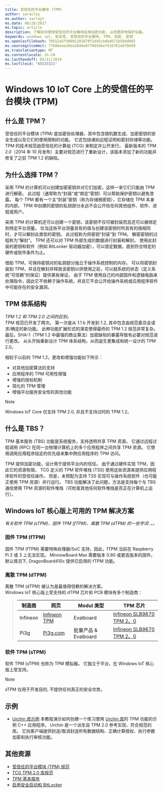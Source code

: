 ```yaml
---
title: 受信任的平台模块 (TPM)
author: saraclay
ms.author: saclayt
ms.date: 08/28/2017
ms.topic: article
description: 了解如何使用受信任的平台模块启用加密功能, 从而更好地保护设备。
keywords: windows iot, 安全性, 受信任的平台模块, TPM, 加密, 密钥
ms.openlocfilehash: 70552a5f98891281879f1d45cbdbd671b56dd902
ms.sourcegitcommit: 77b86eee2bba3844e87f9d3dbef816761ddf0dd9
ms.translationtype: MT
ms.contentlocale: zh-CN
ms.lasthandoff: 05/11/2019
ms.locfileid: "65533321"
---
```

# <a name="trusted-platform-module-tpm-on-windows-10-iot-core"></a>Windows 10 IoT Core 上的受信任的平台模块 (TPM)

## <a name="what-is-tpm"></a>什么是 TPM？
受信任的平台模块 (TPM) 是加密协处理器，其中包含随机数生成、加密密钥的安全生成以及它们的使用限制的功能。 它还包括诸如远程证明和密封存储等功能。
TPM 的技术规范由受信任的计算组 (TCG) 来制定并公开发行。 最新版本的 TPM 2.0（2014 年 10 月发布）主要对规范进行了重新设计，该版本添加了新的功能并修复了之前 TPM 1.2 的缺陷。

## <a name="why-tpm"></a>为什么选择 TPM？  
采用 TPM 的计算机可以创建加密密钥并对它们加密，这样一来它们只能由 TPM 进行解密。 此过程（通常称为“封装”或“绑定”密钥）可以帮助保护密钥以避免泄露。 每个 TPM 都有一个主“封装”密钥（称为存储根密钥），它存储在 TPM 本身的内部。 TPM 中创建的密钥的私钥部分永远不会公开给任何其他组件、软件、进程或用户。  

采用 TPM 的计算机还可以创建一个密钥，该密钥不仅可被封装而且还可以被绑定到特定平台测量。 仅当这些平台测量具有的值与创建该密钥时所具有的值相同时，才可以解封此类型的密钥。 此过程称为将密钥“封装”到 TPM。 解密密钥的过程称为“解封”。 TPM 还可以对 TPM 外部生成的数据进行封装和解封。 使用此封装的密钥和软件（例如 BitLocker 驱动器加密），可以锁定数据，直到符合特定的硬件或软件条件为止。  

借助 TPM，可保持密钥对的私钥部分独立于操作系统控制的内存。 可以将密钥封装到 TPM，并且在解封并释放该密钥以供使用之前，可以就系统的状态（定义系统”可信赖”的保证）提供某些保证。 由于 TPM 使用自己的内部固件和逻辑电路来处理指令，因此它不依赖于操作系统，并且它不会公开给操作系统或应用程序软件中可能存在的安全漏洞。

## <a name="tpm-architecture"></a>TPM 体系结构
_TPM 1.2 和 TPM 2.0 之间的区别。_  
TPM 规范已开发了两次。 第一次是从 1.1 b 开发到 1.2, 其中包含由规范委员会请求/确定的新功能。 此种功能扩展形式的演变使得最终的 TPM 1.2 规范非常复杂。 最后，SHA-1（TPM 1.2 中最强的商业算法）加密缺陷的暴露导致有必要对规范进行更改。 从头开始重新设计 TPM 体系结构，从而诞生更集成和统一设计的 TPM 2.0。  

相较于以前的 TPM 1.2，更改和增强功能如下所示：

* 对其他加密算法的支持
* 应用程序的 TPM 可用性增强
* 增强的授权机制
* 简化的 TPM 管理
* 增强平台服务安全性的其他功能

> [!NOTE] 
> Windows IoT Core 仅支持 TPM 2.0, 并且不支持过时的 TPM 1.2。

## <a name="what-is-tbs"></a>什么是 TBS？ 
TPM 基本服务 (TBS) 功能是系统服务，支持透明共享 TPM 资源。 它通过远程过程调用 (RPC) 在同一台物理计算机上的多个应用程序之间共享 TPM 资源。 它使用调用应用程序指定的优先级来集中跨应用程序的 TPM 访问。  

TPM 提供加密功能，设计用于提供平台内的信任。 由于通过硬件实现 TPM，因此它的资源有限。 TCG 定义的 TPM 软件堆栈 (TSS) 使用这些资源来提供应用程序软件的受信任操作。 但是，未预配为支持 TSS 实现可与操作系统软件（也可能正使用 TPM 资源）并行运行。 TBS 功能解决了此问题，方法是支持每个与 TBS 通信使用 TPM 资源的软件堆栈（可检查其他任何软件堆栈是否正在计算机上运行）。

## <a name="tpm-solutions-available-on-windows-iot-core"></a>Windows IoT 核心版上可用的 TPM 解决方案  
_有关软件 TPM (sTPM)、固件 TPM (fTPM)、离散 TPM (dTPM) 的一些字词 .。。_

### <a name="firmware-tpm-ftpm"></a>固件 TPM (fTPM)  
固件 TPM (fTPM) 需要特殊处理器/SoC 支持，因此，fTPM 当前在 Raspberry Pi 2 或 3 上无法实现。 MinnowBoard Max 需要版本 0.80 或更高版本的固件。 默认情况下, DragonBoard410c 提供已启用的 fTPM 功能。  

### <a name="discrete-tpm-dtpm"></a>离散 TPM (dTPM)  
离散 TPM (dTPM) 被认为是最值得信赖的解决方案。  
Windows IoT 核心版上受支持的 dTPM 芯片和 PCB 模块有多个制造商：

> | 制造商 | 网页 | Modul 类型 | TPM 芯片 |
> |-------------|----------|----------|----------| 
> | Infineon | [Infineon TPM](https://www.infineon.com/cms/en/product/evaluation-boards/iridium9670-tpm2.0-linux/)| Evalboard | [Infineon SLB9670 TPM 2。0](https://www.infineon.com/cms/de/product/security-smart-card-solutions/optiga-embedded-security-solutions/optiga-tpm/slb-9670vq2.0/) |
> | Pi3g | [Pi3g.com](https://pi3g.com/eigene-produkte/)| 批量产品 & Evalboard | [Infineon SLB9670 TPM 2。0](https://www.infineon.com/cms/de/product/security-smart-card-solutions/optiga-embedded-security-solutions/optiga-tpm/slb-9670vq2.0/) |


### <a name="software-tpm-stpm"></a>软件 TPM (sTPM)  
软件 TPM (sTPM) 也称为 TPM 模拟器。 它独立于平台，在 Windows IoT 核心版上受支持。  

> [!NOTE]
> sTPM 仅用于开发目的, 不提供任何真正的安全优势。  


## <a name="samples"></a>示例  
<!--
* [TBSSample project C++](https://developer.microsoft.com/en-us/windows/iot/samples/tbssample)
  This tutorial demonstrates how to create a basic C++ application that uses TBS to poll the TPM.  -->
* [Urchin 库示例](https://github.com/ms-iot/security/tree/master/Urchin/Lib) 本教程演示如何创建一个练习使用 [Urchin 库](https://github.com/ms-iot/security)的 TPM 功能的示例 C++ 应用程序。 Urchin 是一个派生自 TPM 2.0 参考实现、符合规范的库。 它向客户端提供封送/取消封送所有数据结构、正确计算授权、执行参数加密和执行审核功能。

## <a name="additional-resources"></a>其他资源  
* [受信任的平台模块 (TPM) 规范](http://www.trustedcomputinggroup.org/developers/trusted_platform_module) 
* [TCG TPM 2.0 库规范](http://www.trustedcomputinggroup.org/resources/tpm_library_specification)
* [TPM 基本服务](https://msdn.microsoft.com/library/windows/desktop/aa446796(v=vs.85).aspx) 
* [启用安全启动和 BitLocker](SecureBootAndBitLocker.md)

